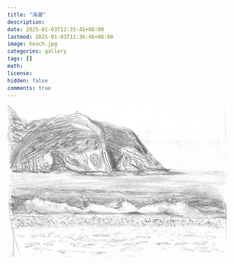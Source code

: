 ```yaml
---
title: "海灘"
description: 
date: 2025-01-03T12:35:45+08:00
lastmod: 2025-01-03T12:36:46+08:00
image: beach.jpg
categories: gallery
tags: []
math: 
license: 
hidden: false
comments: true
---
```


![beach](beach.jpg)

